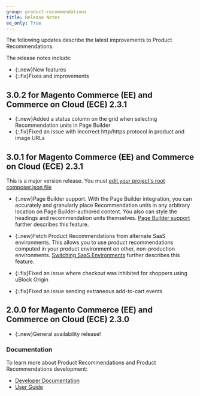 ```yaml
---
group: product-recommendations
title: Release Notes
ee_only: True
---
```


The following updates describe the latest improvements to Product Recommendations.

The release notes include:

-  {:.new}New features
-  {:.fix}Fixes and improvements

## **3.0.2** for Magento Commerce (EE) and Commerce on Cloud (ECE) 2.3.1

-  {:.new}Added a status column on the grid when selecting Recommendation units in Page Builder
-  {:.fix}Fixed an issue with incorrect http/https protocol in product and image URLs

## **3.0.1** for Magento Commerce (EE) and Commerce on Cloud (ECE) 2.3.1

This is a major version release. You must [edit your project's root composer.json file](https://devdocs.magento.com/recommendations/install-configure.html#update-your-product-recommendations-installation)

-  {:.new}Page Builder support. With the Page Builder integration, you can accurately and granularly place Recommendation units in any arbitrary location on Page Builder-authored content. You also can style the headings and recommendation units themselves. [Page Builder support](https://docs.magento.com/user-guide/marketing/page-builder-add-product-recs.html) further describes this feature.

-  {:.new}Fetch Product Recommendations from alternate SaaS environments. This allows you to use product recommendations computed in your product environment on other, non-production environments.
[Switching SaaS Environments](https://docs.magento.com/user-guide/marketing/recommendation-change-source.html) further describes this feature.

-  {:.fix}Fixed an issue where checkout was inhibited for shoppers using uBlock Origin
-  {:.fix}Fixed an issue sending extraneous add-to-cart events

## **2.0.0** for Magento Commerce (EE) and Commerce on Cloud (ECE) 2.3.0

-  {:.new}General availability release!

### Documentation

To learn more about Product Recommendations and Product Recommendations development:

-  [Developer Documentation](https://devdocs.magento.com/recommendations/product-recs.html)
-  [User Guide](https://docs.magento.com/user-guide/marketing/product-recommendations.html)
